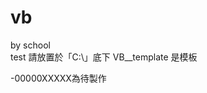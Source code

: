 # vb
by school                                                                                                                    
test 請放置於「C:\」底下
VB__template 是模板

-00000XXXXX為待製作
